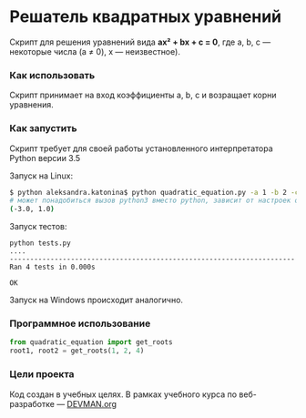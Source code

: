 # Решатель квадратных уравнений

Скрипт для решения уравнений вида **ax² + bx + c = 0**, где a, b, c — некоторые числа (a ≠ 0), x — неизвестное).


### Как использовать

Скрипт принимает на вход коэффициенты  a, b, c и возращает корни уравнения.

### Как запустить

Скрипт требует для своей работы установленного интерпретатора Python версии 3.5

Запуск на Linux:

```bash
$ python aleksandra.katonina$ python quadratic_equation.py -a 1 -b 2 -c -3
# может понадобиться вызов python3 вместо python, зависит от настроек операционной системы
(-3.0, 1.0)
```

Запуск тестов:
```
python tests.py
....
----------------------------------------------------------------------
Ran 4 tests in 0.000s

OK
```

Запуск на Windows происходит аналогично.


### Программное использование
```python
from quadratic_equation import get_roots
root1, root2 = get_roots(1, 2, 4)
```

### Цели проекта

Код создан в учебных целях. В рамках учебного курса по веб-разработке ― [DEVMAN.org](https://devman.org)
